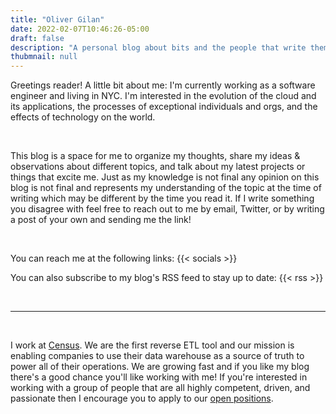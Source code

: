 ```yaml
---
title: "Oliver Gilan"
date: 2022-02-07T10:46:26-05:00
draft: false
description: "A personal blog about bits and the people that write them."
thubmnail: null
---
```


Greetings reader! A little bit about me: I'm currently working as a software engineer and living in NYC. I'm interested in the evolution of the cloud and its applications, the processes of exceptional individuals and orgs, and the effects of technology on the world.

<br>

This blog is a space for me to organize my thoughts, share my ideas & observations about different topics, and talk about my latest projects or things that excite me. Just as my knowledge is not final any opinion on this blog is not final and represents my understanding of the topic at the time of writing which may be different by the time you read it. If I write something you disagree with feel free to reach out to me by email, Twitter, or by writing a post of your own and sending me the link!

<br>

You can reach me at the following links:
{{< socials >}}

You can also subscribe to my blog's RSS feed to stay up to date:
{{< rss >}}

<br>

---

<br>

I work at [Census](https://www.getcensus.com). We are the first reverse ETL tool and our mission is enabling companies to use their data warehouse as a source of truth to power all of their operations. We are growing fast and if you like my blog there's a good chance you'll like working with me! If you're interested in working with a group of people that are all highly competent, driven, and passionate then I encourage you to apply to our [open positions](https://getcensus.com/careers?utm_source=workwitholiver).
